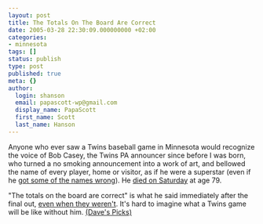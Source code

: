 ```yaml
---
layout: post
title: The Totals On The Board Are Correct
date: 2005-03-28 22:30:09.000000000 +02:00
categories:
- minnesota
tags: []
status: publish
type: post
published: true
meta: {}
author:
  login: shanson
  email: papascott-wp@gmail.com
  display_name: PapaScott
  first_name: Scott
  last_name: Hanson
---
```

<p>Anyone who ever saw a Twins baseball game in Minnesota would recognize the voice of Bob Casey, the Twins PA announcer since before I was born, who turned a no smoking announcement into a work of art, and bellowed the name of every player, home or visitor, as if he were a superstar (even if he <a href="http://www.startribune.com/stories/462/5315530.html">got some of the names wrong</a>). He <a title="Yahoo! Sports - MLB - Longtime Minnesota Twins PA announcer Bob Casey dies" href="http://sports.yahoo.com/mlb/news?slug=ap-obit-twinspaannouncer&prov=ap&type=lgns">died on Saturday</a> at age 79. </p>
<p>"The totals on the board are correct" is what he said immediately after the final out, <a title="Patrick Reusse: No joy in baseball now that Casey's gone" href="http://www.startribune.com/stories/508/5315506.html">even when they weren't</a>. It's hard to imagine what a Twins game will be like without him. <a href="http://davespicks.com/archive/2005/03/28.html">(Dave's Picks)</a></p>
